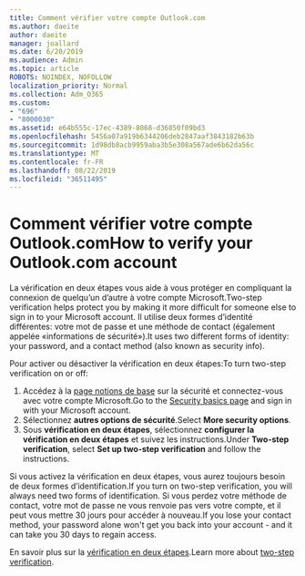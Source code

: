 ```yaml
---
title: Comment vérifier votre compte Outlook.com
ms.author: daeite
author: daeite
manager: joallard
ms.date: 6/20/2019
ms.audience: Admin
ms.topic: article
ROBOTS: NOINDEX, NOFOLLOW
localization_priority: Normal
ms.collection: Adm_O365
ms.custom:
- "696"
- "8000030"
ms.assetid: e64b555c-17ec-4389-8068-d36850f09bd3
ms.openlocfilehash: 5456a07a919b6344206deb2847aaf3843182b63b
ms.sourcegitcommit: 1d98db8acb9959aba3b5e308a567ade6b62da56c
ms.translationtype: MT
ms.contentlocale: fr-FR
ms.lasthandoff: 08/22/2019
ms.locfileid: "36511495"
---
```

# <a name="how-to-verify-your-outlookcom-account"></a><span data-ttu-id="809b0-102">Comment vérifier votre compte Outlook.com</span><span class="sxs-lookup"><span data-stu-id="809b0-102">How to verify your Outlook.com account</span></span>

<span data-ttu-id="809b0-103">La vérification en deux étapes vous aide à vous protéger en compliquant la connexion de quelqu’un d’autre à votre compte Microsoft.</span><span class="sxs-lookup"><span data-stu-id="809b0-103">Two-step verification helps protect you by making it more difficult for someone else to sign in to your Microsoft account.</span></span> <span data-ttu-id="809b0-104">Il utilise deux formes d’identité différentes: votre mot de passe et une méthode de contact (également appelée «informations de sécurité»).</span><span class="sxs-lookup"><span data-stu-id="809b0-104">It uses two different forms of identity: your password, and a contact method (also known as security info).</span></span>
  
<span data-ttu-id="809b0-105">Pour activer ou désactiver la vérification en deux étapes:</span><span class="sxs-lookup"><span data-stu-id="809b0-105">To turn two-step verification on or off:</span></span>
  
1. <span data-ttu-id="809b0-106">Accédez à la [page notions de base](https://go.microsoft.com/fwlink/?linkid=842325) sur la sécurité et connectez-vous avec votre compte Microsoft.</span><span class="sxs-lookup"><span data-stu-id="809b0-106">Go to the [Security basics page](https://go.microsoft.com/fwlink/?linkid=842325) and sign in with your Microsoft account.</span></span>
2. <span data-ttu-id="809b0-107">Sélectionnez **autres options de sécurité**.</span><span class="sxs-lookup"><span data-stu-id="809b0-107">Select **More security options**.</span></span>
3. <span data-ttu-id="809b0-108">Sous **vérification en deux étapes**, sélectionnez **configurer la vérification en deux étapes** et suivez les instructions.</span><span class="sxs-lookup"><span data-stu-id="809b0-108">Under **Two-step verification**, select **Set up two-step verification** and follow the instructions.</span></span>

<span data-ttu-id="809b0-109">Si vous activez la vérification en deux étapes, vous aurez toujours besoin de deux formes d’identification.</span><span class="sxs-lookup"><span data-stu-id="809b0-109">If you turn on two-step verification, you will always need two forms of identification.</span></span> <span data-ttu-id="809b0-110">Si vous perdez votre méthode de contact, votre mot de passe ne vous renvoie pas vers votre compte, et il peut vous mettre 30 jours pour accéder à nouveau.</span><span class="sxs-lookup"><span data-stu-id="809b0-110">If you lose your contact method, your password alone won't get you back into your account - and it can take you 30 days to regain access.</span></span>
  
<span data-ttu-id="809b0-111">En savoir plus sur la [vérification en deux étapes](https://go.microsoft.com/fwlink/?linkid=872270).</span><span class="sxs-lookup"><span data-stu-id="809b0-111">Learn more about [two-step verification](https://go.microsoft.com/fwlink/?linkid=872270).</span></span>
  